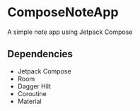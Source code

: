 # ComposeNoteApp

A simple note app using Jetpack Compose

## Dependencies
  - Jetpack Compose
  - Room
  - Dagger Hilt
  - Coroutine
  - Material
  
